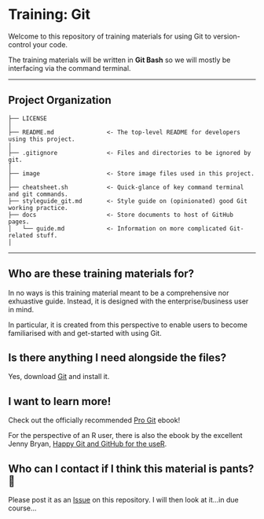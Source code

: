 # Training: Git
Welcome to this repository of training materials for using Git to version-control your code.

The training materials will be written in **Git Bash** so we will mostly be interfacing via the command terminal.

***

## Project Organization

    ├── LICENSE
    │
    ├── README.md               <- The top-level README for developers using this project.
    │
    ├── .gitignore              <- Files and directories to be ignored by git.
    │
    ├── image                   <- Store image files used in this project.
    │
    ├── cheatsheet.sh           <- Quick-glance of key command terminal and git commands.
    ├── styleguide_git.md       <- Style guide on (opinionated) good Git working practice.
    ├── docs                    <- Store documents to host of GitHub pages.
    │   └── guide.md            <- Information on more complicated Git-related stuff.
    │
    
***

## Who are these training materials for?
In no ways is this training material meant to be a comprehensive nor exhuastive guide. Instead, it is designed with the enterprise/business user in mind.

In particular, it is created from this perspective to enable users to become familiarised with and get-started with using Git.

## Is there anything I need alongside the files?
Yes, download [Git](https://git-scm.com/) and install it.

## I want to learn more!
Check out the officially recommended [Pro Git](https://git-scm.com/book/en/v2) ebook!

For the perspective of an R user, there is also the ebook by the excellent Jenny Bryan, [Happy Git and GitHub for the useR](https://happygitwithr.com/).

## Who can I contact if I think this material is pants? 👖
Please post it as an [Issue](https://github.com/avisionh/Training-Git/issues) on this repository. I will then look at it...in due course...
